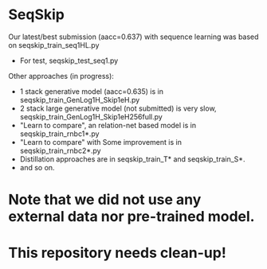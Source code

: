 # SeqSkip

Our latest/best submission (aacc=0.637) with sequence learning was based on seqskip_train_seq1HL.py
- For test, seqskip_test_seq1.py

Other approaches (in progress):
- 1 stack generative model (aacc=0.635) is in seqskip_train_GenLog1H_Skip1eH.py
- 2 stack large generative model (not submitted) is very slow, seqskip_train_GenLog1H_Skip1eH256full.py
- "Learn to compare", an relation-net based model is in seqskip_train_rnbc1*.py
- "Learn to compare" with Some improvement is in seqskip_train_rnbc2*.py
- Distillation approaches are in seqskip_train_T* and seqskip_train_S*. 
- and so on.

# Note that we did not use any external data nor pre-trained model.
# This repository needs clean-up!
